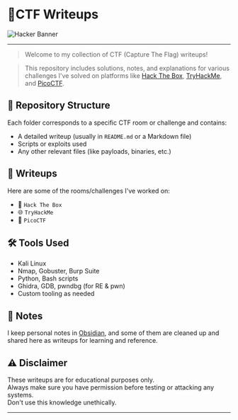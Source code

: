# 🧠CTF Writeups

![Hacker Banner](https://camo.githubusercontent.com/514f682a0b43a9422eee5d9e1d81ef2b7c866247575a96f1080913870d87f0e9/68747470733a2f2f63646e612e61727473746174696f6e2e636f6d2f702f6173736574732f696d616765732f696d616765732f3032382f3130322f3035382f6f726967696e616c2f706978656c2d6a6566662d6d61747269782d732e6769663f31353933343837323633)

---

>Welcome to my collection of CTF (Capture The Flag) writeups!  

>This repository includes solutions, notes, and explanations for various challenges I've solved on platforms like [Hack The Box](https://www.hackthebox.com/), [TryHackMe](https://tryhackme.com/), and [PicoCTF](https://picoctf.org/).

## 📁 Repository Structure

Each folder corresponds to a specific CTF room or challenge and contains:
- A detailed writeup (usually in `README.md` or a Markdown file)
- Scripts or exploits used
- Any other relevant files (like payloads, binaries, etc.)

## 📝 Writeups

Here are some of the rooms/challenges I've worked on:

- 🔐 `Hack The Box`  
- 🌐 `TryHackMe`
- 🧮 `PicoCTF`


## 🛠 Tools Used

- Kali Linux
- Nmap, Gobuster, Burp Suite
- Python, Bash scripts
- Ghidra, GDB, pwndbg (for RE & pwn)
- Custom tooling as needed

## 🧠 Notes

I keep personal notes in [Obsidian](https://obsidian.md/), and some of them are cleaned up and shared here as writeups for learning and reference.

## ⚠️ Disclaimer

These writeups are for educational purposes only.  
Always make sure you have permission before testing or attacking any systems.  
Don't use this knowledge unethically.

---
